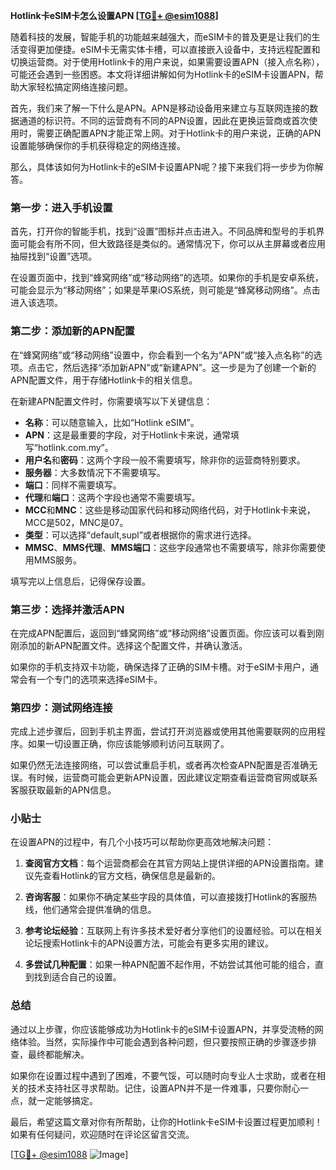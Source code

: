 **Hotlink卡eSIM卡怎么设置APN [[TG💪+ @esim1088](https://t.me/s/esim1088)]**

随着科技的发展，智能手机的功能越来越强大，而eSIM卡的普及更是让我们的生活变得更加便捷。eSIM卡无需实体卡槽，可以直接嵌入设备中，支持远程配置和切换运营商。对于使用Hotlink卡的用户来说，如果需要设置APN（接入点名称），可能还会遇到一些困惑。本文将详细讲解如何为Hotlink卡的eSIM卡设置APN，帮助大家轻松搞定网络连接问题。

首先，我们来了解一下什么是APN。APN是移动设备用来建立与互联网连接的数据通道的标识符。不同的运营商有不同的APN设置，因此在更换运营商或首次使用时，需要正确配置APN才能正常上网。对于Hotlink卡的用户来说，正确的APN设置能够确保你的手机获得稳定的网络连接。

那么，具体该如何为Hotlink卡的eSIM卡设置APN呢？接下来我们将一步步为你解答。

### 第一步：进入手机设置

首先，打开你的智能手机，找到“设置”图标并点击进入。不同品牌和型号的手机界面可能会有所不同，但大致路径是类似的。通常情况下，你可以从主屏幕或者应用抽屉找到“设置”选项。

在设置页面中，找到“蜂窝网络”或“移动网络”的选项。如果你的手机是安卓系统，可能会显示为“移动网络”；如果是苹果iOS系统，则可能是“蜂窝移动网络”。点击进入该选项。

### 第二步：添加新的APN配置

在“蜂窝网络”或“移动网络”设置中，你会看到一个名为“APN”或“接入点名称”的选项。点击它，然后选择“添加新APN”或“新建APN”。这一步是为了创建一个新的APN配置文件，用于存储Hotlink卡的相关信息。

在新建APN配置文件时，你需要填写以下关键信息：

- **名称**：可以随意输入，比如“Hotlink eSIM”。
- **APN**：这是最重要的字段，对于Hotlink卡来说，通常填写“hotlink.com.my”。
- **用户名**和**密码**：这两个字段一般不需要填写，除非你的运营商特别要求。
- **服务器**：大多数情况下不需要填写。
- **端口**：同样不需要填写。
- **代理**和**端口**：这两个字段也通常不需要填写。
- **MCC**和**MNC**：这些是移动国家代码和移动网络代码，对于Hotlink卡来说，MCC是502，MNC是07。
- **类型**：可以选择“default,supl”或者根据你的需求进行选择。
- **MMSC**、**MMS代理**、**MMS端口**：这些字段通常也不需要填写，除非你需要使用MMS服务。

填写完以上信息后，记得保存设置。

### 第三步：选择并激活APN

在完成APN配置后，返回到“蜂窝网络”或“移动网络”设置页面。你应该可以看到刚刚添加的新APN配置文件。选择这个配置文件，并确认激活。

如果你的手机支持双卡功能，确保选择了正确的SIM卡槽。对于eSIM卡用户，通常会有一个专门的选项来选择eSIM卡。

### 第四步：测试网络连接

完成上述步骤后，回到手机主界面，尝试打开浏览器或使用其他需要联网的应用程序。如果一切设置正确，你应该能够顺利访问互联网了。

如果仍然无法连接网络，可以尝试重启手机，或者再次检查APN配置是否准确无误。有时候，运营商可能会更新APN设置，因此建议定期查看运营商官网或联系客服获取最新的APN信息。

### 小贴士

在设置APN的过程中，有几个小技巧可以帮助你更高效地解决问题：

1. **查阅官方文档**：每个运营商都会在其官方网站上提供详细的APN设置指南。建议先查看Hotlink的官方文档，确保信息是最新的。
   
2. **咨询客服**：如果你不确定某些字段的具体值，可以直接拨打Hotlink的客服热线，他们通常会提供准确的信息。

3. **参考论坛经验**：互联网上有许多技术爱好者分享他们的设置经验。可以在相关论坛搜索Hotlink卡的APN设置方法，可能会有更多实用的建议。

4. **多尝试几种配置**：如果一种APN配置不起作用，不妨尝试其他可能的组合，直到找到适合自己的设置。

### 总结

通过以上步骤，你应该能够成功为Hotlink卡的eSIM卡设置APN，并享受流畅的网络体验。当然，实际操作中可能会遇到各种问题，但只要按照正确的步骤逐步排查，最终都能解决。

如果你在设置过程中遇到了困难，不要气馁，可以随时向专业人士求助，或者在相关的技术支持社区寻求帮助。记住，设置APN并不是一件难事，只要你耐心一点，就一定能够搞定。

最后，希望这篇文章对你有所帮助，让你的Hotlink卡eSIM卡设置过程更加顺利！如果有任何疑问，欢迎随时在评论区留言交流。

[[TG💪+ @esim1088](https://t.me/s/esim1088) ![Image](https://i.postimg.cc/4NQfJmqS/Snipaste-2025-05-13-00-14-12.png)]